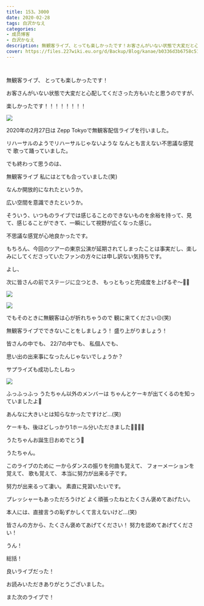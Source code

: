 ```yaml
---
title: 153。3000
date: 2020-02-28
tags: 白沢かなえ
categories: 
- 成员博客
- 白沢かなえ
description: 無観客ライブ、とっても楽しかったです！お客さんがいない状態で大変だと心配してくださった方もいたと思うのですが、楽しかったです！！！！！！！...
cover: https://files.227wiki.eu.org/d/Backup/Blog/kanae/b0336d3b6758c5106f7e3ef2c3de0.jpg 
---
```


        ﻿









無観客ライブ、
とっても楽しかったです！








お客さんがいない状態で大変だと心配してくださった方もいたと思うのですが、








楽しかったです！！！！！！！！





























![](https://files.227wiki.eu.org/d/Backup/Blog/kanae/b0336d3b6758c5106f7e3ef2c3de0.jpg)



























2020年の2月27日は
Zepp Tokyoで無観客配信ライブを行いました。






リハーサルのようでリハーサルじゃないような
なんとも言えない不思議な感覚で
歌って踊っていました。





でも終わって思うのは、

無観客ライブ
私にはとても合っていました(笑)









なんか開放的になれたというか。


広い空間を意識できたというか。






そういう、いつものライブでは感じることのできないものを余裕を持って、見て、感じることができて、一瞬にして視野が広くなった感じ。







不思議な感覚が心地良かったです。













もちろん、今回のツアーの東京公演が延期されてしまったことは事実だし、楽しみにしてくださっていたファンの方々には申し訳ない気持ちです。






よし、

次に皆さんの前でステージに立つとき、
もっともっと完成度を上げるぞ〜💃🏻




![](https://files.227wiki.eu.org/d/Backup/Blog/kanae/b0336d3b6758c5106f7e3ef2c3de0-01.jpg)





![](https://files.227wiki.eu.org/d/Backup/Blog/kanae/b0336d3b6758c5106f7e3ef2c3de0-02.jpg)






でもそのときに無観客は心が折れちゃうので
観に来てください😔(笑)


無観客ライブでできないことをしましょう！
盛り上がりましょう！

















皆さんの中でも、
22/7の中でも、
私個人でも、

思い出の出来事になったんじゃないでしょうか？















サプライズも成功したしねっ



![](https://files.227wiki.eu.org/d/Backup/Blog/kanae/b0336d3b6758c5106f7e3ef2c3de0-03.jpg)







ふっふっふっ
うたちゃん以外のメンバーは
ちゃんとケーキが出てくるのを知っていましたよ🎂





あんなに大きいとは知らなかったですけど…(笑)




ケーキも、後ほどしっかり1ホール分いただきました🍰💓💓💓







うたちゃんお誕生日おめでとう🎉
















うたちゃん。

このライブのために
一からダンスの振りを何曲も覚えて、
フォーメーションを覚えて、
歌も覚えて、
本当に努力が出来る子です。




努力が出来るって凄い。
素直に見習いたいです。





プレッシャーもあっただろうけど
よく頑張ったねとたくさん褒めてあげたい。





本人には、直接言うの恥ずかしくて言えないけど…(笑)





皆さんの方から、たくさん褒めてあげてください！
努力を認めてあげてください！

























うん！



総括！





良いライブだった！














お読みいただきありがとうございました。


また次のライブで！


